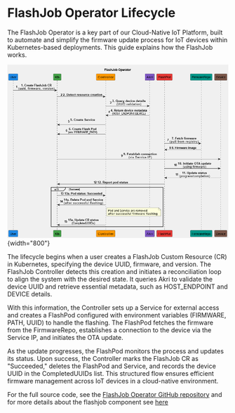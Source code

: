 # FlashJob Operator Lifecycle

The FlashJob Operator is a key part of our Cloud-Native IoT Platform, built to automate and simplify the firmware update process for IoT devices within Kubernetes-based deployments. This guide explains how the FlashJob works.

![FlashJob Lifecycle Diagram](../assets/images/flashjob_lifecycle.png){width="800"}

The lifecycle begins when a user creates a FlashJob Custom Resource (CR) in Kubernetes, specifying the device UUID, firmware, and version. The FlashJob Controller detects this creation and initiates a reconciliation loop to align the system with the desired state. It queries Akri to validate the device UUID and retrieve essential metadata, such as HOST_ENDPOINT and DEVICE details.

With this information, the Controller sets up a Service for external access and creates a FlashPod configured with environment variables (FIRMWARE, PATH, UUID) to handle the flashing. The FlashPod fetches the firmware from the FirmwareRepo, establishes a connection to the device via the Service IP, and initiates the OTA update.

As the update progresses, the FlashPod monitors the process and updates its status. Upon success, the Controller marks the FlashJob CR as "Succeeded," deletes the FlashPod and Service, and records the device UUID in the CompletedUUIDs list. This structured flow ensures efficient firmware management across IoT devices in a cloud-native environment.

For the full source code, see the [FlashJob Operator GitHub repository](https://github.com/nubificus/flashjob_operator) and for more details about the flashjob component see [here](../components/flashjob.md)
